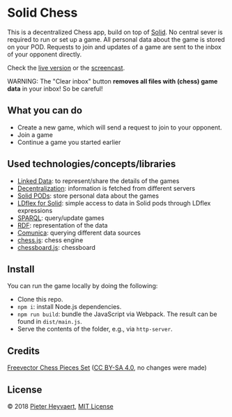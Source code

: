 # Solid Chess

This is a decentralized Chess app, build on top of [Solid](https://solid.inrupt.com/).
No central sever is required to run or set up a game.
All personal data about the game is stored on your POD.
Requests to join and updates of a game are sent to the inbox of your opponent directly.

Check the [live version](https://pheyvaer.github.io/solid-chess/) or the [screencast](https://streamable.com/tf8yv).

WARNING: The "Clear inbox" button **removes all files with (chess) game data** in your inbox! So be careful!

## What you can do
- Create a new game, which will send a request to join to your opponent.
- Join a game
- Continue a game you started earlier

## Used technologies/concepts/libraries
- [Linked Data](https://en.wikipedia.org/wiki/Linked_data): to represent/share the details of the games
- [Decentralization](https://en.wikipedia.org/wiki/Decentralization#Information_technology): information is fetched from different servers
- [Solid PODs](https://solid.inrupt.com/get-a-solid-pod): store personal data about the games
- [LDflex for Solid](https://github.com/solid/query-ldflex): simple access to data in Solid pods through LDflex expressions
- [SPARQL](https://www.w3.org/TR/2013/REC-sparql11-overview-20130321/): query/update games
- [RDF](https://www.w3.org/TR/rdf11-concepts/): representation of the data
- [Comunica](https://github.com/comunica/): querying different data sources
- [chess.js](https://github.com/jhlywa/chess.js): chess engine
- [chessboard.js](https://github.com/oakmac/chessboardjs/): chessboard

## Install

You can run the game locally by doing the following:
- Clone this repo.
- `npm i`: install Node.js dependencies.
- `npm run build`: bundle the JavaScript via Webpack. The result can be found in `dist/main.js`.
- Serve the contents of the folder, e.g., via `http-server`.

## Credits

[Freevector Chess Pieces Set](https://www.freevector.com/chess-pieces-set) ([CC BY-SA 4.0](https://creativecommons.org/licenses/by-sa/4.0/), no changes were made)

## License
© 2018 [Pieter Heyvaert](https://pieterheyvaert.com), [MIT License](https://github.com/pheyvaer/solid-chess/blob/master/LICENSE.md)
